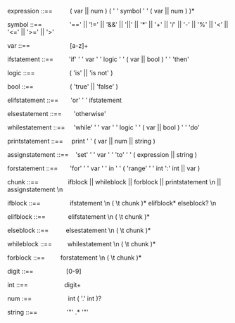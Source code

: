 expression ::==  &nbsp; &nbsp;&nbsp;&nbsp;&nbsp;&nbsp;&nbsp; ( var || num ) ( ' ' symbol ' ' ( var || num ) )*

symbol ::==  &nbsp; &nbsp; &nbsp;&nbsp;&nbsp;&nbsp;&nbsp;&nbsp;&nbsp;&nbsp;&nbsp;&nbsp; '==' || '!=' || '&&' || '||' || '*' || '+' || '/' || '-' || '%' || '<' || '<=' || '>=' || '>'

var ::==              &nbsp; &nbsp; &nbsp; &nbsp; &nbsp;&nbsp;&nbsp;&nbsp;&nbsp;&nbsp;&nbsp;&nbsp;&nbsp;&nbsp;&nbsp;&nbsp;&nbsp; [a-z]+

ifstatement ::== &nbsp;&nbsp;&nbsp;&nbsp;&nbsp;&nbsp;&nbsp; 'if' ' ' var ' ' logic ' ' ( var || bool ) ' ' 'then'

logic ::== &nbsp;&nbsp; &nbsp; &nbsp;&nbsp;&nbsp;&nbsp;&nbsp;&nbsp;&nbsp;&nbsp;&nbsp;&nbsp;&nbsp;&nbsp;&nbsp; ( 'is' || 'is not' )

bool ::== &nbsp; &nbsp; &nbsp; &nbsp;&nbsp;&nbsp;&nbsp;&nbsp;&nbsp;&nbsp;&nbsp;&nbsp;&nbsp;&nbsp;&nbsp;&nbsp; ( 'true' || 'false' )

elifstatement ::== &nbsp; &nbsp; &nbsp; 'or' ' ' ifstatement

elsestatement ::== &nbsp; &nbsp; &nbsp;  'otherwise'

whilestatement ::==  &nbsp; &nbsp; 'while' ' ' var ' ' logic ' ' ( var || bool ) ' ' 'do'

printstatement ::==  &nbsp; &nbsp; print ' ' ( var || num || string )

assignstatement ::== &nbsp;&nbsp; 'set' ' ' var ' ' 'to' ' ' ( expression || string )

forstatement ::==   &nbsp;&nbsp; &nbsp;&nbsp;  'for' ' ' var ' ' in ' ' ( 'range' ' ' int ':' int || var )

chunk ::== &nbsp; &nbsp; &nbsp; &nbsp; &nbsp; &nbsp; &nbsp; &nbsp; ifblock || whileblock || forblock || printstatement \n || assignstatement \n

ifblock ::==    &nbsp; &nbsp; &nbsp; &nbsp; &nbsp; &nbsp; &nbsp; &nbsp;     ifstatement \n ( \t chunk )* elifblock* elseblock? \n

elifblock ::==    &nbsp; &nbsp; &nbsp; &nbsp; &nbsp; &nbsp;    elifstatement \n ( \t chunk )*

elseblock ::==    &nbsp; &nbsp; &nbsp; &nbsp;&nbsp;    elsestatement \n ( \t chunk )*

whileblock ::==    &nbsp; &nbsp; &nbsp; &nbsp;  whilestatement \n ( \t chunk )*

forblock ::==      &nbsp; &nbsp; &nbsp; &nbsp;   forstatement \n ( \t chunk )*

digit ::==    &nbsp; &nbsp; &nbsp; &nbsp; &nbsp; &nbsp; &nbsp; &nbsp; &nbsp;        [0-9]

int ::==      &nbsp; &nbsp; &nbsp; &nbsp; &nbsp; &nbsp; &nbsp; &nbsp; &nbsp; &nbsp;         digit+

num :==         &nbsp; &nbsp; &nbsp; &nbsp; &nbsp; &nbsp; &nbsp; &nbsp; &nbsp; &nbsp;      int ( '.' int )?

string ::==    &nbsp; &nbsp; &nbsp; &nbsp; &nbsp; &nbsp; &nbsp; &nbsp;       '"' .* '"'
